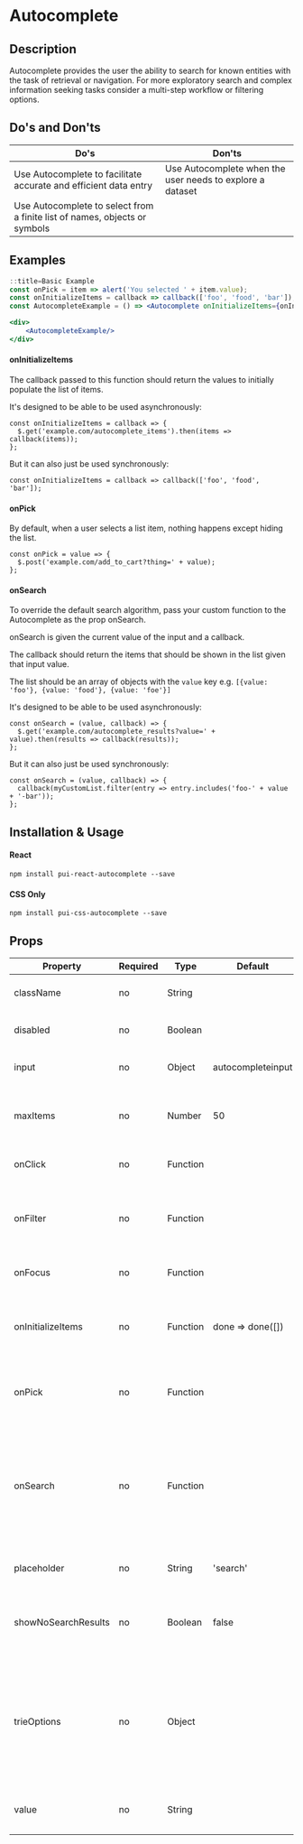 # Autocomplete

## Description
Autocomplete provides the user the ability to search for known entities with the task of retrieval or navigation. For more exploratory search and complex information seeking tasks consider a multi-step workflow or filtering options.

## Do's and Don'ts
Do's         | Don'ts
-------------|----------
Use Autocomplete to facilitate accurate and efficient data entry | Use Autocomplete when the user needs to explore a dataset
Use Autocomplete to select from a finite list of names, objects or symbols |

## Examples
```jsx
::title=Basic Example
const onPick = item => alert('You selected ' + item.value);
const onInitializeItems = callback => callback(['foo', 'food', 'bar']);
const AutocompleteExample = () => <Autocomplete onInitializeItems={onInitializeItems} onPick={onPick}/>;

<div>
    <AutocompleteExample/>
</div>
```

#### onInitializeItems
The callback passed to this function should return the values to initially populate the list of items.

It's designed to be able to be used asynchronously:

```
const onInitializeItems = callback => {
  $.get('example.com/autocomplete_items').then(items => callback(items));
};
```

But it can also just be used synchronously:

```
const onInitializeItems = callback => callback(['foo', 'food', 'bar']);
```


#### onPick
By default, when a user selects a list item, nothing happens except hiding the list.

```
const onPick = value => {
  $.post('example.com/add_to_cart?thing=' + value);
};
```

#### onSearch
To override the default search algorithm, pass your custom function to the Autocomplete as the prop onSearch.

onSearch is given the current value of the input and a callback.

The callback should return the items that should be shown in the list given that input value.

The list should be an array of objects with the `value` key e.g.
`[{value: 'foo'}, {value: 'food'}, {value: 'foe'}]`

It's designed to be able to be used asynchronously:

```
const onSearch = (value, callback) => {
  $.get('example.com/autocomplete_results?value=' + value).then(results => callback(results));
};
```

But it can also just be used synchronously:

```
const onSearch = (value, callback) => {
  callback(myCustomList.filter(entry => entry.includes('foo-' + value + '-bar'));
};
```

## Installation & Usage

#### React
`npm install pui-react-autocomplete --save`

#### CSS Only
`npm install pui-css-autocomplete --save`

## Props

Property            | Required | Type | Default | Description
--------------------|----------|------|---------|------------
className           | no | String   |                   | `className` to add to autocomplete
disabled            | no | Boolean  |                   | whether the input is disabled
input               | no | Object   | autocompleteinput | overrides the input for autocomplete
maxItems            | no | Number   | 50                | the maximum number of items in the autocomplete list
onClick             | no | Function |                   | `onClick` to add to the input
onFilter            | no | Function |                   | lets you apply an additional filter to the autocomplete list
onFocus             | no | Function |                   | `onFocus` to add to the input
onInitializeItems   | no | Function | done => done([])  | returns the values to initially populate the autocomplete list
onPick              | no | Function |                   | callback when something is picked from the list
onSearch            | no | Function |                   | To override the default search algorithm, pass your custom function to the autocomplete as the prop onSearch.
placeholder         | no | String   | 'search'          | placeholder text for the input
showNoSearchResults | no | Boolean  | false             | If true, will display 'No search results' when no results are matched
trieOptions         | no | Object   |                   | Options for the default TrieSearch algorithm (e.g. `ignoreCase`: a boolean is set to true by default, `splitOnRegEx`: a RegEx)
value               | no | String   |                   | used when the input is a controlled input
